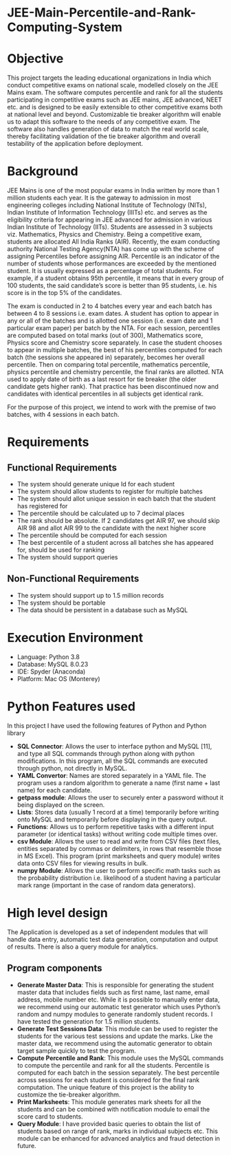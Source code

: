 # JEE-Main-Percentile-and-Rank-Computing-System

# Objective
This project targets the leading educational organizations in India which conduct competitive exams on national scale, modelled closely on the JEE Mains exam. The software computes percentile and rank for all the students participating in competitive exams such as JEE mains, JEE advanced, NEET etc. and is designed to be easily extensible to other competitive exams both at national level and beyond. Customizable tie breaker algorithm will enable us to adapt this software to the needs of any competitive exam. The software also handles generation of data to match the real world scale, thereby facilitating validation of the tie breaker algorithm and overall testability of the application before deployment.

# Background
JEE Mains is one of the most popular exams in India written by more than 1 million students each year. It is the gateway to admission in most engineering colleges including National Institute of Technology (NITs), Indian Institute of Information Technology (IIITs) etc. and serves as the eligibility criteria for appearing in JEE advanced for admission in various Indian Institute of Technology (IITs). Students are assessed in 3 subjects viz. Mathematics, Physics and Chemistry. Being a competitive exam, students are allocated All India Ranks (AIR). Recently, the exam conducting authority National Testing Agency(NTA) has come up with the scheme of assigning Percentiles before assigning AIR. Percentile is an indicator of the number of students whose performances are exceeded by the mentioned student. It is usually expressed as a percentage of total students. For example, if a student obtains 95th percentile, it means that in every group of 100 students, the said candidate’s score is better than 95 students, i.e. his score is in the top 5% of the candidates.

The exam is conducted in 2 to 4 batches every year and each batch has between 4 to 8 sessions i.e. exam dates. A student has option to appear in any or all of the batches and is allotted one session (i.e. exam date and 1 particular exam paper) per batch by the NTA. For each session, percentiles are computed based on total marks (out of 300), Mathematics score, Physics score and Chemistry score separately. In case the student chooses to appear in multiple batches, the best of his percentiles computed for each batch (the sessions she appeared in) separately, becomes her overall percentile. Then on comparing total percentile, mathematics percentile, physics percentile and chemistry percentile, the final ranks are allotted. NTA used to apply date of birth as a last resort for tie breaker (the older candidate gets higher rank). That practice has been discontinued now and candidates with identical percentiles in all subjects get identical rank. 

For the purpose of this project, we intend to work with the premise of two batches, with 4 sessions in each batch.

# Requirements
## Functional Requirements
* The system should generate unique Id for each student
* The system should allow students to register for multiple batches
* The system should allot unique session in each batch that the student has registered for
* The percentile should be calculated up to 7 decimal places
* The rank should be absolute. If 2 candidates get AIR 97, we should skip AIR 98 and allot AIR 99 to the candidate with the next higher score
* The percentile should be computed for each session
* The best percentile of a student across all batches she has appeared for, should be used for ranking
* The system should support queries

## Non-Functional Requirements
* The system should support up to 1.5 million records
* The system should be portable
* The data should be persistent in a database such as MySQL

# Execution Environment
* Language: Python 3.8
* Database: MySQL 8.0.23
* IDE: Spyder (Anaconda)
* Platform: Mac OS (Monterey)

# Python Features used
In this project I have used the following features of Python and Python library
* **SQL Connector**: Allows the user to interface python and MySQL [11], and type all SQL commands through python along with python modifications. In this program, all the SQL commands are executed through python, not directly in MySQL.
* **YAML Convertor**: Names are stored separately in a YAML file. The program uses a random algorithm to generate a name (first name + last name) for each candidate.
* **getpass module**: Allows the user to securely enter a password without it being displayed on the screen.
* **Lists**: Stores data (usually 1 record at a time) temporarily before writing onto MySQL and temporarily before displaying in the query output.
* **Functions**: Allows us to perform repetitive tasks with a different input parameter (or identical tasks) without writing code multiple times over.
* **csv Module**: Allows the user to read and write from CSV files (text files, entities separated by commas or delimiters, in rows that resemble those in MS Excel). This program (print marksheets and query module) writes data onto CSV files for viewing results in bulk.
* **numpy Module**: Allows the user to perform specific math tasks such as the probability distribution i.e. likelihood of a student having a particular mark range (important in the case of random data generators).

# High level design
The Application is developed as a set of independent modules that will handle data entry, automatic test data generation, computation and output of results. There is also a query module for analytics.
## Program components
* **Generate Master Data**: This is responsible for generating the student master data that includes fields such as first name, last name, email address, mobile number etc. While it is possible to manually enter data, we recommend using our automatic test generator which uses Python’s random and numpy modules to generate randomly student records. I have tested the generation for 1.5 million students.
* **Generate Test Sessions Data**: This module can be used to register the students for the various test sessions and update the marks. Like the master data, we recommend using the automatic generator to obtain target sample quickly to test the program.
* **Compute Percentile and Rank**: This module uses the MySQL commands to compute the percentile and rank for all the students. Percentile is computed for each batch in the session separately. The best percentile across sessions for each student is considered for the final rank computation. The unique feature of this project is the ability to customize the tie-breaker algorithm.
* **Print Marksheets**: This module generates mark sheets for all the students and can be combined with notification module to email the score card to students.
* **Query Module**: I have provided basic queries to obtain the list of students based on range of rank, marks in individual subjects etc. This module can be enhanced for advanced analytics and fraud detection in future.












